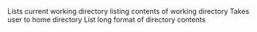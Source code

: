 Lists current working directory
listing contents of working directory
Takes user to home directory
List long format of directory contents
